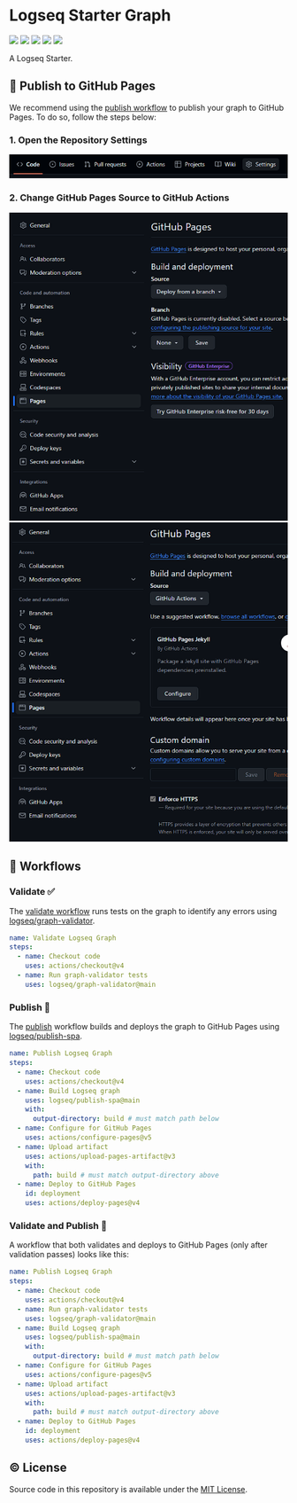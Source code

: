 # Logseq Starter Graph

<p>
<img src="https://img.shields.io/github/languages/code-size/semanticdata/logseq-starter-graph" />
<img src="https://img.shields.io/github/repo-size/semanticdata/logseq-starter-graph" />
<img src="https://img.shields.io/github/commit-activity/t/semanticdata/logseq-starter-graph" />
<img src="https://img.shields.io/github/last-commit/semanticdata/logseq-starter-graph" />
<img src="https://img.shields.io/website/https/semanticdata.github.io/logseq-starter-graph.svg" />
</p>

A Logseq Starter.

## 📢 Publish to GitHub Pages

We recommend using the [publish workflow](https://github.com/semanticdata/logseq-starter-graph/blob/main/.github/workflows/logseq-publish.yml) to publish your graph to GitHub Pages. To do so, follow the steps below:

### 1. Open the Repository Settings

![repository settings](assets/repository-settings.png)

### 2. Change GitHub Pages Source to GitHub Actions

![source branch](assets/source-branch.png)
![source actions](assets/source-actions.png)

## 🔀 Workflows

### Validate ✅

The [validate workflow](https://github.com/semanticdata/logseq-starter-graph/blob/main/.github/workflows/logseq-validate.yml) runs tests on the graph to identify any errors using [logseq/graph-validator](https://github.com/logseq/graph-validator).

```yml
name: Validate Logseq Graph
steps:
  - name: Checkout code
    uses: actions/checkout@v4
  - name: Run graph-validator tests
    uses: logseq/graph-validator@main
```

### Publish 📢

The [publish](https://github.com/semanticdata/logseq-starter-graph/blob/main/.github/workflows/logseq-publish.yml) workflow builds and deploys the graph to GitHub Pages using [logseq/publish-spa](https://github.com/logseq/publish-spa).

```yml
name: Publish Logseq Graph
steps:
  - name: Checkout code
    uses: actions/checkout@v4
  - name: Build Logseq graph
    uses: logseq/publish-spa@main
    with:
      output-directory: build # must match path below
  - name: Configure for GitHub Pages
    uses: actions/configure-pages@v5
  - name: Upload artifact
    uses: actions/upload-pages-artifact@v3
    with:
      path: build # must match output-directory above
  - name: Deploy to GitHub Pages
    id: deployment
    uses: actions/deploy-pages@v4
```

### Validate and Publish 🥂

A workflow that both validates and deploys to GitHub Pages (only after validation passes) looks like this:

```yml
name: Publish Logseq Graph
steps:
  - name: Checkout code
    uses: actions/checkout@v4
  - name: Run graph-validator tests
    uses: logseq/graph-validator@main
  - name: Build Logseq graph
    uses: logseq/publish-spa@main
    with:
      output-directory: build # must match path below
  - name: Configure for GitHub Pages
    uses: actions/configure-pages@v5
  - name: Upload artifact
    uses: actions/upload-pages-artifact@v3
    with:
      path: build # must match output-directory above
  - name: Deploy to GitHub Pages
    id: deployment
    uses: actions/deploy-pages@v4
```

## © License

Source code in this repository is available under the [MIT License](LICENSE).
